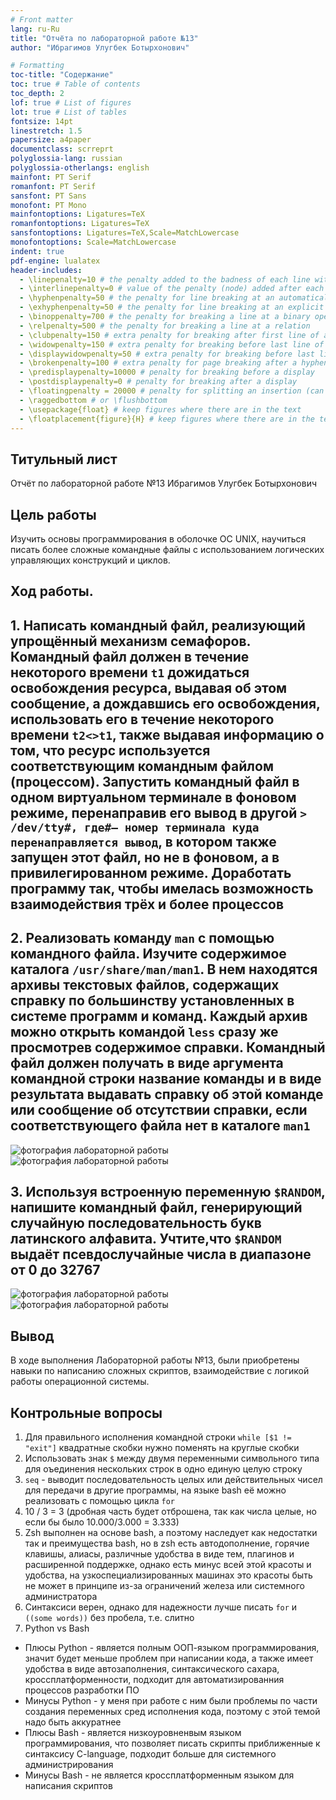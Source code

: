 ```yaml
---
# Front matter
lang: ru-Ru
title: "Отчёта по лабораторной работе №13"
author: "Ибрагимов Улугбек Ботырхонович"

# Formatting
toc-title: "Содержание"
toc: true # Table of contents
toc_depth: 2
lof: true # List of figures
lot: true # List of tables
fontsize: 14pt
linestretch: 1.5
papersize: a4paper
documentclass: scrreprt
polyglossia-lang: russian
polyglossia-otherlangs: english
mainfont: PT Serif
romanfont: PT Serif
sansfont: PT Sans
monofont: PT Mono
mainfontoptions: Ligatures=TeX
romanfontoptions: Ligatures=TeX
sansfontoptions: Ligatures=TeX,Scale=MatchLowercase
monofontoptions: Scale=MatchLowercase
indent: true
pdf-engine: lualatex
header-includes:
  - \linepenalty=10 # the penalty added to the badness of each line within a paragraph (no associated penalty node) Increasing the value makes tex try to have fewer lines in the paragraph.
  - \interlinepenalty=0 # value of the penalty (node) added after each line of a paragraph.
  - \hyphenpenalty=50 # the penalty for line breaking at an automatically inserted hyphen
  - \exhyphenpenalty=50 # the penalty for line breaking at an explicit hyphen
  - \binoppenalty=700 # the penalty for breaking a line at a binary operator
  - \relpenalty=500 # the penalty for breaking a line at a relation
  - \clubpenalty=150 # extra penalty for breaking after first line of a paragraph
  - \widowpenalty=150 # extra penalty for breaking before last line of a paragraph
  - \displaywidowpenalty=50 # extra penalty for breaking before last line before a display math
  - \brokenpenalty=100 # extra penalty for page breaking after a hyphenated line
  - \predisplaypenalty=10000 # penalty for breaking before a display
  - \postdisplaypenalty=0 # penalty for breaking after a display
  - \floatingpenalty = 20000 # penalty for splitting an insertion (can only be split footnote in standard LaTeX)
  - \raggedbottom # or \flushbottom
  - \usepackage{float} # keep figures where there are in the text
  - \floatplacement{figure}{H} # keep figures where there are in the text
---
```


## Титульный лист
Отчёт по лабораторной работе №13
Ибрагимов Улугбек Ботырхонович

## Цель работы
Изучить основы программирования в оболочке ОС UNIX, научиться писать более сложные командные файлы с использованием логических управляющих конструкций и циклов.

## Ход работы.
## 1. Написать командный файл, реализующий упрощённый механизм семафоров. Командный файл должен в течение некоторого времени `t1` дожидаться освобождения ресурса, выдавая об этом сообщение, а дождавшись его освобождения, использовать его в течение некоторого времени `t2<>t1`, также выдавая информацию о том, что ресурс используется соответствующим командным файлом (процессом). Запустить командный файл в одном виртуальном терминале в фоновом режиме, перенаправив его вывод в другой `> /dev/tty#, где#— номер терминала куда перенаправляется вывод`, в котором также запущен этот файл, но не в фоновом, а в привилегированном режиме. Доработать программу так, чтобы имелась возможность взаимодействия трёх и более процессов

## 2. Реализовать команду `man` с помощью командного файла. Изучите содержимое каталога `/usr/share/man/man1`. В нем находятся архивы текстовых файлов, содержащих справку по большинству установленных в системе программ и команд. Каждый архив можно открыть командой `less` сразу же просмотрев содержимое справки. Командный файл должен получать в виде аргумента командной строки название команды и в виде результата выдавать справку об этой команде или сообщение об отсутствии справки, если соответствующего файла нет в каталоге `man1`
![фотография лабораторной работы](./lab13-21.png)
![фотография лабораторной работы](./lab13-22.png)

## 3. Используя встроенную переменную `$RANDOM`, напишите командный файл, генерирующий случайную последовательность букв латинского алфавита. Учтите,что `$RANDOM` выдаёт псевдослучайные числа в диапазоне от 0 до 32767
![фотография лабораторной работы](./lab13-31.png)
![фотография лабораторной работы](./lab13-32.png)

## Вывод
В ходе выполнения Лабораторной работы №13, были приобретены навыки по написанию сложных скриптов, взаимодействие с логикой работы операционной системы.

## Контрольные вопросы
1. Для правильного исполнения командной строки `while [$1 != "exit"]` квадратные скобки нужно поменять на круглые скобки
2. Использовать знак `$` между двумя переменными символьного типа для оъединения нескольких строк в одно единую целую строку 
3. `seq` - выводит последовательность целых или действительных чисел для передачи в другие программы, на языке bash её можно реализовать с помощью цикла `for`
4. 10 / 3 = 3 (дробная часть будет отброшена, так как числа целые, но если бы было 10.000/3.000 = 3.333)
5. Zsh выполнен на основе bash, а поэтому наследует как недостатки так и преимущества bash, но  в zsh есть автодополнение, горячие клавишы, алиасы, различные удобства в виде тем, плагинов и расширенной поддержке, однако есть минус всей этой красоты и удобства, на узкоспециализированных машинах это красоты быть не может в принципе из-за ограничений железа или системного администратора
6. Синтаксиси верен, однако для надежности лучше писать `for` и `((some words))` без пробела, т.е. слитно
7. Python vs Bash
+ Плюсы Python - является полным ООП-языком программирования, значит будет меньше проблем при написании кода, а также имеет удобства в виде автозаполнения, синтаксического сахара, кроссплатформенности, подходит для автоматизированния процессов разработки ПО
+ Минусы Python - у меня при работе с ним были проблемы по части создания переменных сред исполнения кода, поэтому с этой темой надо быть аккуратнее
+ Плюсы Bash - является низкоуровненвым языком программирования, что позволяет писать скрипты приближенные к синтаксису C-language, подходит больше для системного администрирования
+ Минусы Bash - не является кроссплатформенным языком для написания скриптов
